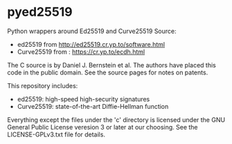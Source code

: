 # pyed25519
Python wrappers around  Ed25519 and Curve25519
Source: 
- ed25519 from http://ed25519.cr.yp.to/software.html
- Curve25519 from : https://cr.yp.to/ecdh.html

The C source is by Daniel J. Bernstein et al.
The authors have placed this code in the public domain. See the source pages for notes on patents.

This repository includes:
- ed25519: high-speed high-security signatures
- Curve25519: state-of-the-art Diffie-Hellman function

Everything except the files under the 'c' directory is licensed under the GNU General Public License veresion 3 or later at our choosing. See the LICENSE-GPLv3.txt file for details.

